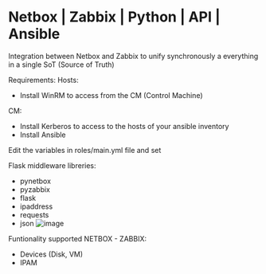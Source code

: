 # Netbox | Zabbix | Python | API | Ansible 

Integration between Netbox and Zabbix to unify synchronously a everything in a single SoT (Source of Truth)

Requirements:
Hosts:
  - Install WinRM to access from the CM (Control Machine)

CM:
  - Install Kerberos to access to the hosts of your ansible inventory
  - Install Ansible
  
  Edit the variables in roles/main.yml file and set 

Flask middleware libreries:
  - pynetbox
  - pyzabbix
  - flask
  - ipaddress
  - requests
  - json
  ![image](https://user-images.githubusercontent.com/86939628/224455574-566ad056-e948-4f20-b0f3-e118afefbcc9.png)

  
  



Funtionality supported NETBOX - ZABBIX:
- Devices (Disk, VM)
- IPAM
